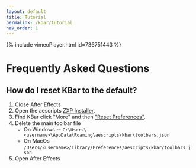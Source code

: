 ```yaml
---
layout: default
title: Tutorial
permalink: /kbar/tutorial
nav_order: 1
---
```


{% include vimeoPlayer.html id=736751443 %}

# Frequently Asked Questions

## How do I reset KBar to the default?
1. Close After Effects
1. Open the aescripts [ZXP Installer](http://aescripts.com/learn/zxp-installer/).
1. Find KBar click "More" and then ["Reset Preferences"](https://aescripts.com/knowledgebase/index/view/faq/zxp-installer-faq/).
1. Delete the main toolbar file
   * On Windows -- `C:\Users\<username>\AppData\Roaming\aescripts\kbar\toolbars.json`
   * On MacOs --  `/Users/<username>/Library/Preferences/aescripts/kbar/toolbars.json`
1. Open After Effects